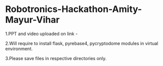 # Robotronics-Hackathon-Amity-Mayur-Vihar

1.PPT and video uploaded on link - 

2.Will require to install flask, pyrebase4, pycryptodome modules in virtual environment.

3.Please save files in respective directories only.
